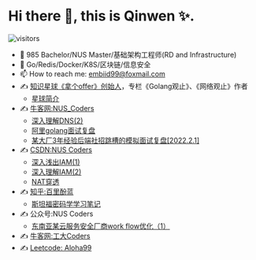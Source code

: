 # Hi there 👋, this is Qinwen ✨.

![visitors](https://visitor-badge.laobi.icu/badge?page_id=luqinwen.luqinwen)

- 🔭 985 Bachelor/NUS Master/基础架构工程师(RD and Infrastructure)
- 🌱 Go/Redis/Docker/K8S/区块链/信息安全
- 📫 How to reach me: [embiid99@foxmail.com](mailto:embiid99@foxmail.com)
- ✍️ [知识星球《拿个offer》创始人](https://wx.zsxq.com/dweb2/index/group/88885515545252)，专栏《Golang观止》、《网络观止》作者
  - [星球简介](https://mp.weixin.qq.com/s/DpzVwpQDZOCBGF0Hrqfv_Q)
- ✍️ [牛客网:NUS_Coders](https://www.nowcoder.com/users/58988420)
  - [深入理解DNS(2)](https://www.nowcoder.com/issue/tutorial?zhuanlanId=MqBv80&uuid=736827af0e834aa68593876735c8b893)
  - [阿里golang面试复盘](https://www.nowcoder.com/discuss/443739989340426240)
  - [某大厂3年经验后端社招跳槽的模拟面试复盘[2022.2.1]](https://www.nowcoder.com/discuss/450333649418973184)
- ✍️ [CSDN:NUS Coders](https://blog.csdn.net/Suppress_warn?spm=1010.2135.3001.5421)
  - [深入浅出IAM(1)](https://blog.csdn.net/Suppress_warn/article/details/128251104?spm=1001.2014.3001.5501)
  - [深入理解IAM(2)](https://blog.csdn.net/Suppress_warn/article/details/128307197?spm=1001.2014.3001.5501)
  - [NAT穿透](https://blog.csdn.net/Suppress_warn/article/details/128737402?spm=1001.2014.3001.5501)
- ✍️ [知乎:百里酚蓝](https://www.zhihu.com/people/lu-wen-jian-34)
  - [斯坦福密码学学习笔记](https://gbvsqqoj6n.feishu.cn/docx/Ec32d6yqFovM5GxORbAcUJRfnDb)
- ✍️ 公众号:NUS Coders
  - [东南亚某云服务安全厂商work flow优化（1）](https://mp.weixin.qq.com/s/2xiPWUhrWDuk72CC6e6Xng)
- ✍️ [牛客网:工大Coders](https://www.nowcoder.com/users/308274097)
- ✍️ [Leetcode: Aloha99](https://leetcode.cn/u/gu-yong-u/) 
